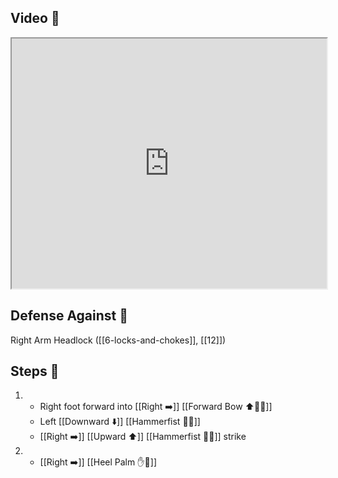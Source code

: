 ## Video 🎥

<iframe src="https://www.youtube.com/embed/9ptgLu09Ogo" width="100%" height="400"></iframe>

## Defense Against 🤺

Right Arm Headlock ([[6-locks-and-chokes]], [[12]])

## Steps 👣

1. - Right foot forward into [[Right ➡️]] [[Forward Bow ⬆️🧍‍♂️]] 
    - Left [[Downward ⬇️]] [[Hammerfist 🔨✊]] 
    - [[Right ➡️]] [[Upward ⬆️]] [[Hammerfist 🔨✊]] strike
2. - [[Right ➡️]] [[Heel Palm ✋🌴]]
